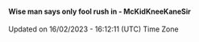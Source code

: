 #### Wise man says only fool rush in - McKidKneeKaneSir
Updated on 16/02/2023 - 16:12:11 (UTC) Time Zone
